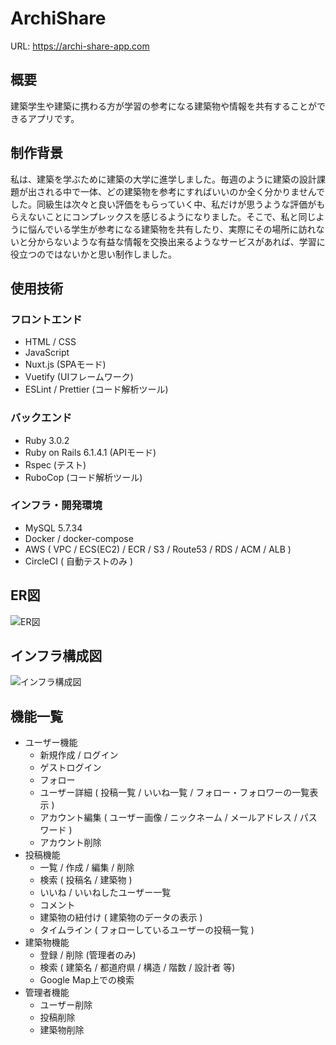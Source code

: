 # ArchiShare

URL: https://archi-share-app.com

## 概要
建築学生や建築に携わる方が学習の参考になる建築物や情報を共有することができるアプリです。

## 制作背景
私は、建築を学ぶために建築の大学に進学しました。毎週のように建築の設計課題が出される中で一体、どの建築物を参考にすればいいのか全く分かりませんでした。同級生は次々と良い評価をもらっていく中、私だけが思うような評価がもらえないことにコンプレックスを感じるようになりました。そこで、私と同じように悩んでいる学生が参考になる建築物を共有したり、実際にその場所に訪れないと分からないような有益な情報を交換出来るようなサービスがあれば、学習に役立つのではないかと思い制作しました。

## 使用技術

### フロントエンド
- HTML / CSS
- JavaScript
- Nuxt.js (SPAモード)
- Vuetify (UIフレームワーク)
- ESLint / Prettier (コード解析ツール)

### バックエンド
- Ruby 3.0.2
- Ruby on Rails 6.1.4.1 (APIモード)
- Rspec (テスト)
- RuboCop (コード解析ツール)

### インフラ・開発環境
- MySQL 5.7.34
- Docker / docker-compose
- AWS ( VPC / ECS(EC2) / ECR / S3 / Route53 / RDS / ACM / ALB )
- CircleCI ( 自動テストのみ )

## ER図

![ER図](https://user-images.githubusercontent.com/80773869/149650599-a522bdf8-1efc-4c10-8b40-20367d21eacb.png)

## インフラ構成図

![インフラ構成図](https://user-images.githubusercontent.com/80773869/149650590-d2fed9d5-4107-4c16-9f24-43523be16f6e.png)

## 機能一覧

- ユーザー機能
  - 新規作成 / ログイン
  - ゲストログイン
  - フォロー
  - ユーザー詳細 ( 投稿一覧 / いいね一覧 / フォロー・フォロワーの一覧表示 )
  - アカウント編集 ( ユーザー画像 / ニックネーム / メールアドレス / パスワード )
  - アカウント削除
- 投稿機能
  - 一覧 / 作成 / 編集 / 削除
  - 検索 ( 投稿名 / 建築物 )
  - いいね / いいねしたユーザー一覧
  - コメント
  - 建築物の紐付け ( 建築物のデータの表示 )
  - タイムライン ( フォローしているユーザーの投稿一覧 )
- 建築物機能
  - 登録 / 削除 (管理者のみ)
  - 検索 ( 建築名 / 都道府県 / 構造 / 階数 / 設計者 等)
  - Google Map上での検索
- 管理者機能
  - ユーザー削除
  - 投稿削除
  - 建築物削除
